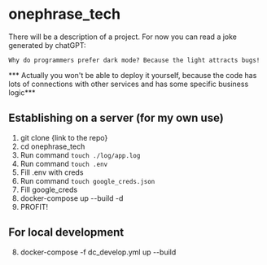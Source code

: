 # onephrase_tech
There will be a description of a project. 
For now you can read a joke generated by chatGPT:

`Why do programmers prefer dark mode? Because the light attracts bugs!`

*** Actually you won't be able to deploy it yourself, because the code has lots of connections with other services
and has some specific business logic*** 

## Establishing on a server (for my own use)
1. git clone {link to the repo}
2. cd onephrase_tech
3. Run command `touch ./log/app.log`
4. Run command `touch .env`
5. Fill .env with creds
6. Run command `touch google_creds.json`
7. Fill google_creds
8. docker-compose up --build -d
9. PROFIT!

## For local development
8. docker-compose -f dc_develop.yml up --build

